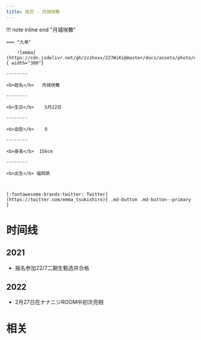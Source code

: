 ```yaml
---
title: 成员 - 月城咲舞
---
```


!!! note inline end "月城咲舞"

    === "九单"

        ![emma](https://cdn.jsdelivr.net/gh/zzzhxxx/227WiKi@master/docs/assets/photo/emma/9th.jpg){ width="300"}

    --------

    <b>姓名</b>   月城咲舞

    --------

    <b>生日</b>    5月22日

    --------

    <b>血型</b>    O

    --------

    <b>身高</b>  156cm

    --------

    <b>出生</b> 福岡県

  

    [:fontawesome-brands-twitter: Twitter](https://twitter.com/emma_tsukishiro){ .md-button .md-button--primary }

# 时间线
## 2021 

- 报名参加22/7二期生甄选并合格

## 2022

- 2月27日在ナナニジROOM中初次亮相

# 相关
